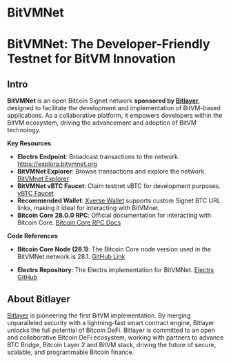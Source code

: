 # BitVMNet

# BitVMNet: The Developer-Friendly Testnet for BitVM Innovation

## Intro
**BitVMNet** is an open Bitcoin Signet network **sponsored by [Bitlayer](https://x.com/BitlayerLabs)**, designed to facilitate the development and implementation of BitVM-based applications. As a collaborative platform, it empowers developers within the BitVM ecosystem, driving the advancement and adoption of BitVM technology.




**Key Resources**
- **Electrs Endpoint**: Broadcast transactions to the network. [https://esplora.bitvmnet.org ](https://esplora.bitvmnet.org )
- **BitVMNet Explorer**: Browse transactions and explore the network. [BitVMnet Explorer](https://mempool.bitvmnet.org/)
- **BitVMNet vBTC Faucet**: Claim testnet vBTC for development purposes. [vBTC Faucet](https://www.thefaucet.org/Bitcoin/Bitvmnet)
- **Recommended Wallet**: [Xverse Wallet](https://www.xverse.app/) supports custom Signet BTC URL links, making it ideal for interacting with BitVMnet.
- **Bitcoin Core 28.0.0 RPC**: Official documentation for interacting with Bitcoin Core. [Bitcoin Core RPC Docs](https://bitcoincore.org/en/doc/28.0.0/)

**Code References**

- **Bitcoin Core Node (28.1)**: The Bitcoin Core node version used in the BitVMNet network is 28.1. [GitHub Link](https://github.com/bitcoin/bitcoin)

- **Electrs Repository**: The Electrs implementation for BitVMNet. [Electrs GitHub](https://github.com/Blockstream/electrs)




## About Bitlayer

[Bitlayer](https://x.com/BitlayerLabs) is pioneering the first BitVM implementation. By merging unparalleled security with a lightning-fast smart contract engine, Bitlayer unlocks the full potential of Bitcoin DeFi.
Bitlayer is committed to an open and collaborative Bitcoin DeFi ecosystem, working with partners to advance BTC Bridge, Bitcoin Layer 2 and BitVM stack, driving the future of secure, scalable, and programmable Bitcoin finance.
